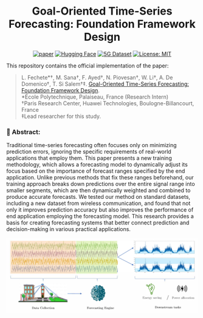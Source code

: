 <div align="center">
<h1>Goal-Oriented Time-Series Forecasting: Foundation Framework Design</h1>

[![paper](https://img.shields.io/static/v1?label=arXiv&message=2402.03885&color=B31B1B&logo=arXiv)](https://arxiv.org/abs/2504.17493)
[![Hugging Face](https://img.shields.io/badge/Hugging%20Face-FFD21E?logo=huggingface&logoColor=000)](https://huggingface.co/papers/2504.17493)
[![5G Dataset](https://img.shields.io/badge/Dataset-Hugging_Face-blue)](https://huggingface.co/datasets/netop/Beam-Level-Traffic-Timeseries-Dataset)
[![License: MIT](https://img.shields.io/badge/License-MIT-blue)](https://opensource.org/license/MIT)

</div>
This repository contains the official implementation of the paper:

   >L. Fechete*†, M. Sana†, F. Ayed†, N. Piovesan†, W. Li†, A. De Domenico†, T. Si Salem†‡.
   [Goal-Oriented Time-Series Forecasting: Foundation Framework Design](https://arxiv.org/pdf/2504.17493).
   ><br>*École Polytechnique, Palaiseau, France (Research Intern)
><br>†Paris Research Center, Huawei Technologies, Boulogne-Billancourt, France
><br>‡Lead researcher for this study.

### 📝 Abstract:
Traditional time-series forecasting often focuses only on minimizing prediction errors, ignoring the specific requirements of real-world applications that employ them. This paper presents a new training methodology, which allows a forecasting model to dynamically adjust its focus based on the importance of forecast ranges specified by the end application. Unlike previous methods that fix these ranges beforehand, our training approach breaks down predictions over the entire signal range into smaller segments, which are then dynamically weighted and combined to produce accurate forecasts. We tested our method on standard datasets, including a new dataset from wireless communication, and found that not only it improves prediction accuracy but also improves the performance of end application employing the forecasting model. This research provides a basis for creating forecasting systems that better connect prediction and decision-making in various practical applications.

![main figure](figures/system_model.png)
